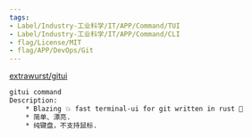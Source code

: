 ```yaml
---
tags:
- Label/Industry-工业科学/IT/APP/Command/TUI
- Label/Industry-工业科学/IT/APP/Command/CLI
- flag/License/MIT
- flag/APP/DevOps/Git
---
```


[extrawurst/gitui](https://github.com/extrawurst/gitui)


```bash
gitui command
Description:
    * Blazing 💥 fast terminal-ui for git written in rust 🦀
    * 简单、漂亮.
    * 纯键盘，不支持鼠标.


```
